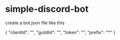 # simple-discord-bot

create a bot.json file like this

{
	"clientId": "",
	"guildId": "",
	"token": "",
	"prefix": "*"
}
